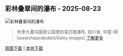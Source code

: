 ## 彩林叠翠间的瀑布 - 2025-08-23
![彩林叠翠间的瀑布](https://cn.bing.com/th?id=OHR.ChushuY25_ZH-CN0495086720_UHD.jpg&rf=LaDigue_UHD.jpg&pid=hp&w=3840&h=2160&rs=1&c=4)

> 秋季九寨沟国家公园里的诺日朗瀑布, 四川省, 中国 (© tawatchaiprakobkit/Getty images)
> [了解更多](https://www.bing.com/search?q=%E8%AF%BA%E6%97%A5%E6%9C%97%E7%80%91%E5%B8%83&form=hpcapt&mkt=zh-cn)

[原图下载](https://cn.bing.com/th?id=OHR.ChushuY25_ZH-CN0495086720_UHD.jpg&rf=LaDigue_UHD.jpg&pid=hp&w=3840&h=2160&rs=1&c=4) | [本地下载](images/2025/08/2025-08-23.jpg)


